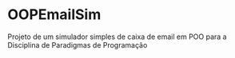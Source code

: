 # OOPEmailSim
Projeto de um simulador simples de caixa de email em POO para a Disciplina de Paradigmas de Programação
